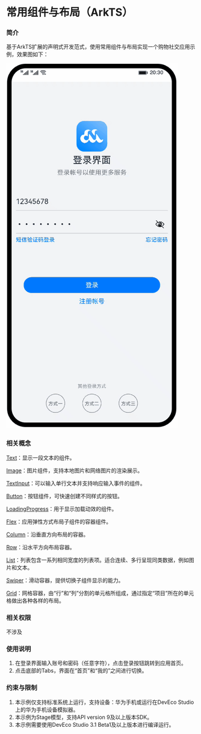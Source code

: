 # 常用组件与布局（ArkTS）

### 简介

基于ArkTS扩展的声明式开发范式，使用常用组件与布局实现一个购物社交应用示例，效果图如下：

![image](screenshots/device/demo.gif)

### 相关概念

[Text](https://developer.harmonyos.com/cn/docs/documentation/doc-references/ts-basic-components-text-0000001333720953)：显示一段文本的组件。

[Image](https://developer.harmonyos.com/cn/docs/documentation/doc-references/ts-basic-components-image-0000001281001226)：图片组件，支持本地图片和网络图片的渲染展示。

[TextInput](https://developer.harmonyos.com/cn/docs/documentation/doc-references/ts-basic-components-textinput-0000001333321201)：可以输入单行文本并支持响应输入事件的组件。

[Button](https://developer.harmonyos.com/cn/docs/documentation/doc-references/ts-basic-components-button-0000001281480682)：按钮组件，可快速创建不同样式的按钮。

[LoadingProgress](https://developer.harmonyos.com/cn/docs/documentation/doc-references/ts-basic-components-loadingprogress-0000001281361106)：用于显示加载动效的组件。

[Flex](https://developer.harmonyos.com/cn/docs/documentation/doc-references/ts-container-flex-0000001281001250)：应用弹性方式布局子组件的容器组件。

[Column](https://developer.harmonyos.com/cn/docs/documentation/doc-references/ts-container-column-0000001333641085)：沿垂直方向布局的容器。

[Row](https://developer.harmonyos.com/cn/docs/documentation/doc-references/ts-container-row-0000001281480714)：沿水平方向布局容器。

[List](https://developer.harmonyos.com/cn/docs/documentation/doc-references/ts-container-list-0000001333800573)：列表包含一系列相同宽度的列表项。适合连续、多行呈现同类数据，例如图片和文本。

[Swiper](https://developer.harmonyos.com/cn/docs/documentation/doc-references/ts-container-swiper-0000001333321221)：滑动容器，提供切换子组件显示的能力。

[Grid](https://developer.harmonyos.com/cn/docs/documentation/doc-references/ts-container-grid-0000001281480710)：网格容器，由“行”和“列”分割的单元格所组成，通过指定“项目”所在的单元格做出各种各样的布局。

### 相关权限

不涉及

### 使用说明

1. 在登录界面输入账号和密码（任意字符），点击登录按钮跳转到应用首页。
2. 点击底部的Tabs，界面在“首页”和“我的”之间进行切换。

### 约束与限制

1. 本示例仅支持标准系统上运行，支持设备：华为手机或运行在DevEco Studio上的华为手机设备模拟器。
2. 本示例为Stage模型，支持API version 9及以上版本SDK。
3. 本示例需要使用DevEco Studio 3.1 Beta1及以上版本进行编译运行。